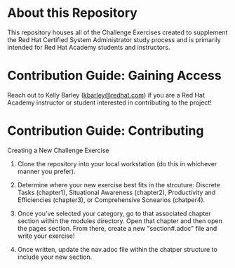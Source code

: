# About this Repository

This repository houses all of the Challenge Exercises created to supplement the Red Hat Certified System Administrator study process and is primarily intended for Red Hat Academy students and instructors. 

# Contribution Guide: Gaining Access

Reach out to Kelly Barley (kbarley@redhat.com) if you are a Red Hat Academy instructor or student interested in contributing to the project!

# Contribution Guide: Contributing

Creating a New Challenge Exercise

1. Clone the repository into your local workstation (do this in whichever manner you prefer).

2. Determine where your new exercise best fits in the strcuture: Discrete Tasks (chapter1), Situational Awareness (chapter2), Productivity and Efficiencies (chapter3), or Comprehensive Scnearios (chatper4).

3. Once you've selected your category, go to that associated chapter section within the modules directory. Open that chapter and then open the pages section. From there, create a new "section#.adoc" file and write your exercise!

4. Once written, update the nav.adoc file within the chatper structure to include your new section.
